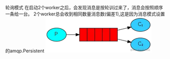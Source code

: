 轮询模式
在启动2个worker之后，会发现消息是按轮训过来了，消息会按照顺序一条给一台。
2个worker总会收到相同数量消息数(偏差1),这是因为消息模式设置的amqp.Persistent
![img.png](img.png)

